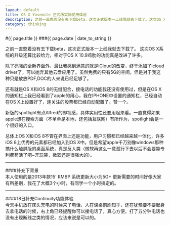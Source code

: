 ```yaml
---
layout: default
title: OS X Yosemite 正式版实际使用体验
description: 之前一直憋着没有去下载beta，这次正式版本一上线我就去下载了。这次OS X系统的升级还算比较给力，相对于OS X 10.9鸡肋的功能真是改进了许多。
category: thinking
---
```


#{{ page.title }}
###{{ page.date | date_to_string }}

之前一直憋着没有去下载beta，这次正式版本一上线我就去下载了。
这次OS X系统的升级还算比较给力，相对于OS X 10.9鸡肋的功能真是改进了许多。

除了亮骚的全新界面外，最让我感到满意的就是iCloud的改变，终于添加了icloud driver了，可以抛弃其他云盘应用了。虽然免费的只有5G的空间，但是对于我这种只是放放PDF,DOC的人来说已经足够了。

还有就是OS X和iOS 8的无缝配合，接电话的功能我还没有使用过，但是在OS X的通知栏上我已经看到了apple的用心，我在IPHONE中设置的通知栏，已经自动在OS X上设置好了，连关注的股票都已经自动配置了。赞一个。

新版的spotlight有点Alfred的即视感，具体实用性还要用起来看。一直觉得如果apple想在搜索方面（不单单是本地，还包括互联网）有所作为，spotlight会是一个很好的入口。

总体上OS X和iOS 8不管在界面上还是功能，用户习惯都已经越来越一体化，许多iOS 8上优秀的元素都已经加入到OS X中。但是希望apple千万别像windows那种搞什么触屏版的桌面系统，真是反人类（微软再这么一意孤行下去以后不会要靠专利费苟活了吧~开玩笑，微软还是很强大的）。

----
####补充下背景  
本人使用的是2013年款15' RMBP
系统更新大小为5G+
更新需要的时间好像大家有所差别，我花了大概3个小时，有同学一个小时搞定的。

----
####18日补充Continuity功能体验  
今天手机放在床头充电的时候来了电话，人在课桌前刷知乎，还在犹豫要不要起身去拿电话的时候，右上角已经提醒你可以接电话了，真心方便。打了五分钟电话也没有出现断线之类的情况，应该来说是可以的。